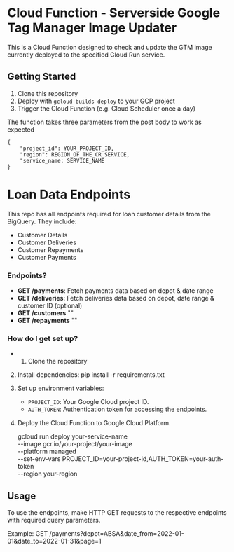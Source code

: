 # Cloud Function - Serverside Google Tag Manager Image Updater
This is a Cloud Function designed to check and update the GTM image currently deployed to the specified Cloud Run service.
## Getting Started

1. Clone this repository
2. Deploy with `gcloud builds deploy` to your GCP project
3. Trigger the Cloud Function (e.g. Cloud Scheduler once a day)

The function takes three parameters from the post body to work as expected
```
{
    "project_id": YOUR_PROJECT_ID,
    "region": REGION_OF_THE_CR_SERVICE,
    "service_name: SERVICE_NAME
}
```


# Loan Data Endpoints #

This repo has all endpoints required for loan customer details from the BigQuery. They include:

* Customer Details
* Customer Deliveries
* Customer Repayments
* Customer Payments

### Endpoints? ###

- **GET /payments**: Fetch payments data based on depot & date range
- **GET /deliveries**: Fetch deliveries data based on depot, date range & customer ID (optional)
- **GET /customers** ""
- **GET /repayments** ""


### How do I get set up? ###

* 1. Clone the repository

2. Install dependencies:
pip install -r requirements.txt


3. Set up environment variables:

    - `PROJECT_ID`: Your Google Cloud project ID.
    - `AUTH_TOKEN`: Authentication token for accessing the endpoints.

4. Deploy the Cloud Function to Google Cloud Platform.

    gcloud run deploy your-service-name \
    --image gcr.io/your-project/your-image \
    --platform managed \
    --set-env-vars PROJECT_ID=your-project-id,AUTH_TOKEN=your-auth-token \
    --region your-region


## Usage

To use the endpoints, make HTTP GET requests to the respective endpoints with required query parameters.

Example:
GET /payments?depot=ABSA&date_from=2022-01-01&date_to=2022-01-31&page=1